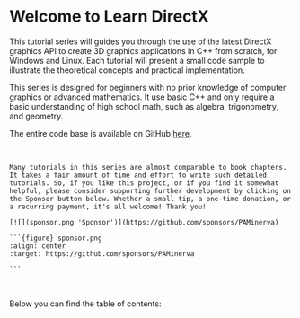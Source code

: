 # Welcome to Learn DirectX

This tutorial series will guides you through the use of the latest DirectX graphics API to create 3D graphics applications in C++ from scratch, for Windows and Linux. Each tutorial will present a small code sample to illustrate the theoretical concepts and practical implementation.

This series is designed for beginners with no prior knowledge of computer graphics or advanced mathematics. It use basic C++ and only require a basic understanding of high school math, such as algebra, trigonometry, and geometry.

The entire code base is available on GitHub <a href="https://github.com/PAMinerva/LearnDirectX" target="_blank">here</a>.

<br>

````{important}
Many tutorials in this series are almost comparable to book chapters. It takes a fair amount of time and effort to write such detailed tutorials. So, if you like this project, or if you find it somewhat helpful, please consider supporting further development by clicking on the Sponsor button below. Whether a small tip, a one-time donation, or a recurring payment, it's all welcome! Thank you!

[![](sponsor.png 'Sponsor')](https://github.com/sponsors/PAMinerva)

```{figure} sponsor.png
:align: center
:target: https://github.com/sponsors/PAMinerva

```
````

<br>

Below you can find the table of contents:

```{tableofcontents}
```